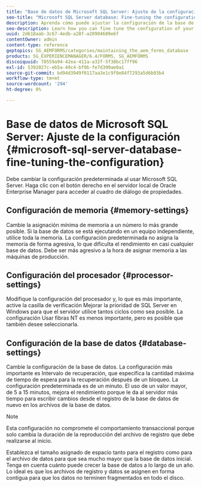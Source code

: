 ```yaml
---
title: "Base de datos de Microsoft SQL Server: Ajuste de la configuración"
seo-title: "Microsoft SQL Server database: Fine-tuning the configuration"
description: Aprenda cómo puede ajustar la configuración de la base de datos de Microsoft SQL Server.
seo-description: Learn how you can fine tune the configuration of your Microsoft SQL Server database.
uuid: 2d618aab-3c67-4edb-a28f-a20904689e6f
contentOwner: admin
content-type: reference
geptopics: SG_AEMFORMS/categories/maintaining_the_aem_forms_database
products: SG_EXPERIENCEMANAGER/6.4/FORMS, SG_AEMFORMS
discoiquuid: 70559a94-42ea-411a-a32f-5f38bc17ff96
exl-id: 5392027c-eb5a-49c4-bf9b-fe7d399ae0a1
source-git-commit: bd94d3949f0117aa3e1c9f0e84f7293a5d6b03b4
workflow-type: tm+mt
source-wordcount: '294'
ht-degree: 0%

---
```


# Base de datos de Microsoft SQL Server: Ajuste de la configuración {#microsoft-sql-server-database-fine-tuning-the-configuration}

Debe cambiar la configuración predeterminada al usar Microsoft SQL Server. Haga clic con el botón derecho en el servidor local de Oracle Enterprise Manager para acceder al cuadro de diálogo de propiedades.

## Configuración de memoria {#memory-settings}

Cambie la asignación mínima de memoria a un número lo más grande posible. Si la base de datos se está ejecutando en un equipo independiente, utilice toda la memoria. La configuración predeterminada no asigna la memoria de forma agresiva, lo que dificulta el rendimiento en casi cualquier base de datos. Debe ser más agresivo a la hora de asignar memoria a las máquinas de producción.

## Configuración del procesador {#processor-settings}

Modifique la configuración del procesador y, lo que es más importante, active la casilla de verificación Mejorar la prioridad de SQL Server en Windows para que el servidor utilice tantos ciclos como sea posible. La configuración Usar fibras NT es menos importante, pero es posible que también desee seleccionarla.

## Configuración de la base de datos {#database-settings}

Cambie la configuración de la base de datos. La configuración más importante es Intervalo de recuperación, que especifica la cantidad máxima de tiempo de espera para la recuperación después de un bloqueo. La configuración predeterminada es de un minuto. El uso de un valor mayor, de 5 a 15 minutos, mejora el rendimiento porque le da al servidor más tiempo para escribir cambios desde el registro de la base de datos de nuevo en los archivos de la base de datos.

>[!NOTE]
>
>Esta configuración no compromete el comportamiento transaccional porque solo cambia la duración de la reproducción del archivo de registro que debe realizarse al inicio.

Establezca el tamaño asignado de espacio tanto para el registro como para el archivo de datos para que sea mucho mayor que la base de datos inicial. Tenga en cuenta cuánto puede crecer la base de datos a lo largo de un año. Lo ideal es que los archivos de registro y datos se asignen en forma contigua para que los datos no terminen fragmentados en todo el disco.
